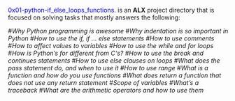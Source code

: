 <span style="color: blue;">0x01-python-if_else_loops_functions.</span> 
is an **ALX** project directory that is focused on solving tasks that mostly answers the following:

#*Why Python programming is awesome*
#*Why indentation is so important in Python*
#*How to use the if, if ... else statements*
#*How to use comments*
#*How to affect values to variables*
#*How to use the while and for loops*
#*How is Python’s for different from C‘s?*
#*How to use the break and continues statements*
#*How to use else clauses on loops*
#*What does the pass statement do, and when to use it*
#*How to use range*
#*What is a function and how do you use functions*
#*What does return a function that does not use any return statement*
#*Scope of variables*
#*What’s a traceback*
#*What are the arithmetic operators and how to use them*
